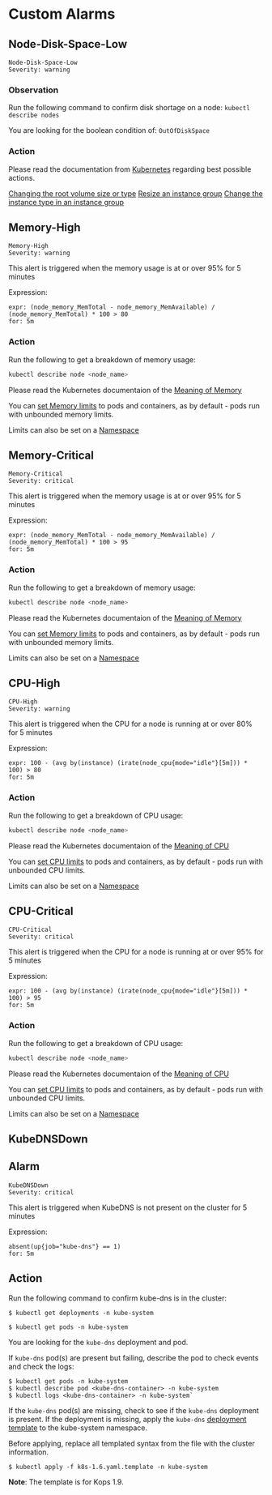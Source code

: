 # Custom Alarms

## Node-Disk-Space-Low
```
Node-Disk-Space-Low
Severity: warning
```

### Observation
Run the following command to confirm disk shortage on a node:
`kubectl describe nodes`

You are looking for the boolean condition of:
`OutOfDiskSpace`

### Action
Please read the documentation from [Kubernetes](https://github.com/kubernetes/kops/blob/master/docs/instance_groups.md#changing-the-root-volume-size-or-type) regarding best possible actions.

[Changing the root volume size or type](https://github.com/kubernetes/kops/blob/master/docs/instance_groups.md#changing-the-root-volume-size-or-type)
[Resize an instance group](https://github.com/kubernetes/kops/blob/master/docs/instance_groups.md#resize-an-instance-group)
[Change the instance type in an instance group](https://github.com/kubernetes/kops/blob/master/docs/instance_groups.md#change-the-instance-type-in-an-instance-group)

## Memory-High
```
Memory-High
Severity: warning
```
This alert is triggered when the memory usage is at or over 95% for 5 minutes

Expression:
```
expr: (node_memory_MemTotal - node_memory_MemAvailable) / (node_memory_MemTotal) * 100 > 80
for: 5m
```
### Action

Run the following to get a breakdown of memory usage:
```bash
kubectl describe node <node_name>
```

Please read the Kubernetes documentaion of the [Meaning of Memory](https://kubernetes.io/docs/concepts/configuration/manage-compute-resources-container/#meaning-of-memory)

You can [set Memory limits](https://kubernetes.io/docs/tasks/configure-pod-container/assign-memory-resource/) to pods and containers, as by default - pods run with unbounded memory limits.

Limits can also be set on a [Namespace](https://kubernetes.io/docs/tasks/administer-cluster/manage-resources/memory-default-namespace/)

## Memory-Critical
```
Memory-Critical
Severity: critical
```
This alert is triggered when the memory usage is at or over 95% for 5 minutes

Expression:
```
expr: (node_memory_MemTotal - node_memory_MemAvailable) / (node_memory_MemTotal) * 100 > 95
for: 5m
```
### Action

Run the following to get a breakdown of memory usage:
```bash
kubectl describe node <node_name>
```
Please read the Kubernetes documentaion of the [Meaning of Memory](https://kubernetes.io/docs/concepts/configuration/manage-compute-resources-container/#meaning-of-memory)

You can [set Memory limits](https://kubernetes.io/docs/tasks/configure-pod-container/assign-memory-resource/) to pods and containers, as by default - pods run with unbounded memory limits.

Limits can also be set on a [Namespace](https://kubernetes.io/docs/tasks/administer-cluster/manage-resources/memory-default-namespace/)

## CPU-High
```
CPU-High
Severity: warning
```
This alert is triggered when the CPU for a node is running at or over 80% for 5 minutes

Expression:
```
expr: 100 - (avg by(instance) (irate(node_cpu{mode="idle"}[5m])) * 100) > 80
for: 5m
```
### Action

Run the following to get a breakdown of CPU usage:
```bash
kubectl describe node <node_name>
```

Please read the Kubernetes documentaion of the [Meaning of CPU](https://kubernetes.io/docs/concepts/configuration/manage-compute-resources-container/#meaning-of-cpu)

You can [set CPU limits](https://kubernetes.io/docs/tasks/configure-pod-container/assign-cpu-resource/) to pods and containers, as by default - pods run with unbounded CPU limits.

Limits can also be set on a [Namespace](https://kubernetes.io/docs/tasks/administer-cluster/manage-resources/cpu-default-namespace/)


## CPU-Critical
```
CPU-Critical
Severity: critical
```
This alert is triggered when the CPU for a node is running at or over 95% for 5 minutes

Expression:
```
expr: 100 - (avg by(instance) (irate(node_cpu{mode="idle"}[5m])) * 100) > 95
for: 5m
```
### Action

Run the following to get a breakdown of CPU usage:
```bash
kubectl describe node <node_name>
```

Please read the Kubernetes documentaion of the [Meaning of CPU](https://kubernetes.io/docs/concepts/configuration/manage-compute-resources-container/#meaning-of-cpu) 

You can [set CPU limits](https://kubernetes.io/docs/tasks/configure-pod-container/assign-cpu-resource/) to pods and containers, as by default - pods run with unbounded CPU limits.

Limits can also be set on a [Namespace](https://kubernetes.io/docs/tasks/administer-cluster/manage-resources/cpu-default-namespace/)

## KubeDNSDown

## Alarm
```
KubeDNSDown 
Severity: critical
```
This alert is triggered when KubeDNS is not present on the cluster for 5 minutes

Expression:
```
absent(up{job="kube-dns"} == 1)
for: 5m
```

## Action

Run the following command to confirm kube-dns is in the cluster:

`$ kubectl get deployments -n kube-system`

`$ kubectl get pods -n kube-system`

You are looking for the `kube-dns` deployment and pod. 

If `kube-dns` pod(s) are present but failing, describe the pod to check events and check the logs:

```
$ kubectl get pods -n kube-system
$ kubectl describe pod <kube-dns-container> -n kube-system 
$ kubectl logs <kube-dns-container> -n kube-system` 
```
If the `kube-dns` pod(s) are missing, check to see if the `kube-dns` deployment is present. If the deployment is missing, apply the `kube-dns` [deployment template](https://github.com/kubernetes/kops/blob/release-1.9/upup/models/cloudup/resources/addons/kube-dns.addons.k8s.io/k8s-1.6.yaml.template) to the kube-system namespace.

Before applying, replace all templated syntax from the file with the cluster information.

`$ kubectl apply -f k8s-1.6.yaml.template -n kube-system`

**Note**: The template is for Kops 1.9.